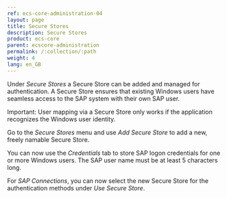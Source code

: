 ```yaml
---
ref: ecs-core-administration-04
layout: page
title: Secure Stores
description: Secure Stores
product: ecs-core
parent: ecscore-administration
permalink: /:collection/:path
weight: 4
lang: en_GB
---
```


Under *Secure Stores* a Secure Store can be added and managed for authentication. 
A Secure Store ensures that existing Windows users have seamless access to the SAP system with their own SAP user. <br>

Important: User mapping via a Secure Store only works if the application recognizes the Windows user identity.

Go to the *Secure Stores* menu and use *Add Secure Store* to add a new, freely namable Secure Store.

You can now use the *Credentials* tab to store SAP logon credentials for one or more Windows users. The SAP user name must be at least 5 characters long.

For *SAP Connections*, you can now select the new Secure Store for the authentication methods under *Use Secure Store*.